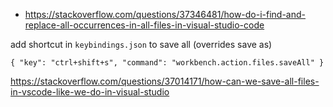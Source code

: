 - https://stackoverflow.com/questions/37346481/how-do-i-find-and-replace-all-occurrences-in-all-files-in-visual-studio-code

add shortcut in `keybindings.json` to save all (overrides save as)

```
{ "key": "ctrl+shift+s", "command": "workbench.action.files.saveAll" }
```

https://stackoverflow.com/questions/37014171/how-can-we-save-all-files-in-vscode-like-we-do-in-visual-studio
